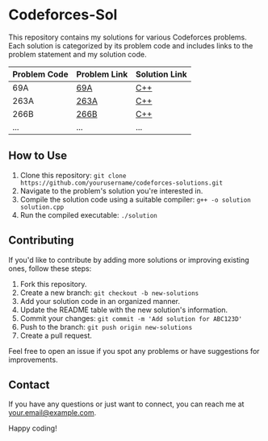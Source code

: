 # Codeforces-Sol

This repository contains my solutions for various Codeforces problems. Each solution is categorized by its problem code and includes links to the problem statement and my solution code. 

| Problem Code | Problem Link | Solution Link |
|--------------|--------------|---------------|
| 69A      | [69A](https://codeforces.com/problemset/problem/69/A) | [C++](https://github.com/Utkarsh0uchiha/Codeforces-sol/blob/main/69A.cpp) |
| 263A      | [263A](https://codeforces.com/problemset/problem/263/A) | [C++](https://github.com/Utkarsh0uchiha/Codeforces-sol/blob/main/263A.cpp) |
| 266B      | [266B](https://codeforces.com/problemset/problem/266/B) | [C++](https://github.com/Utkarsh0uchiha/Codeforces-sol/blob/main/266B.cpp) |
| ...          | ...          | ...           |

## How to Use

1. Clone this repository: `git clone https://github.com/yourusername/codeforces-solutions.git`
2. Navigate to the problem's solution you're interested in.
3. Compile the solution code using a suitable compiler: `g++ -o solution solution.cpp`
4. Run the compiled executable: `./solution`

## Contributing

If you'd like to contribute by adding more solutions or improving existing ones, follow these steps:

1. Fork this repository.
2. Create a new branch: `git checkout -b new-solutions`
3. Add your solution code in an organized manner.
4. Update the README table with the new solution's information.
5. Commit your changes: `git commit -m 'Add solution for ABC123D'`
6. Push to the branch: `git push origin new-solutions`
7. Create a pull request.

Feel free to open an issue if you spot any problems or have suggestions for improvements.

## Contact

If you have any questions or just want to connect, you can reach me at your.email@example.com.

Happy coding!

